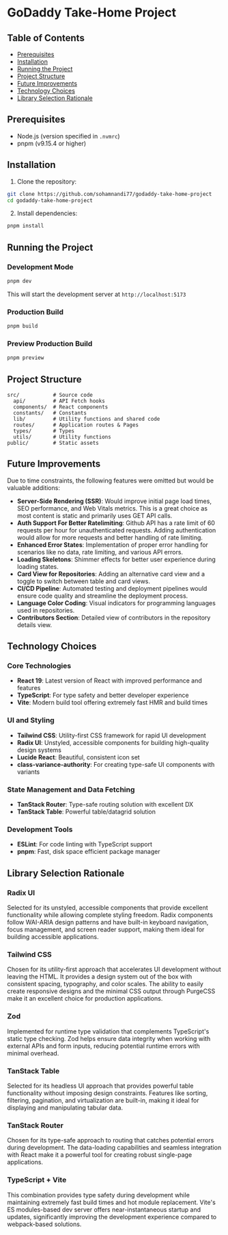 # GoDaddy Take-Home Project

## Table of Contents

- [Prerequisites](#prerequisites)
- [Installation](#installation)
- [Running the Project](#running-the-project)
- [Project Structure](#project-structure)
- [Future Improvements](#future-improvements)
- [Technology Choices](#technology-choices)
- [Library Selection Rationale](#library-selection-rationale)

## Prerequisites

- Node.js (version specified in `.nvmrc`)
- pnpm (v9.15.4 or higher)

## Installation

1. Clone the repository:

```bash
git clone https://github.com/sohamnandi77/godaddy-take-home-project
cd godaddy-take-home-project
```

2. Install dependencies:

```bash
pnpm install
```

## Running the Project

### Development Mode

```bash
pnpm dev
```

This will start the development server at `http://localhost:5173`

### Production Build

```bash
pnpm build
```

### Preview Production Build

```bash
pnpm preview
```

## Project Structure

```
src/           # Source code
  api/         # API Fetch hooks
  components/  # React components
  constants/   # Constants
  lib/         # Utility functions and shared code
  routes/      # Application routes & Pages
  types/       # Types
  utils/       # Utility functions
public/        # Static assets
```

## Future Improvements

Due to time constraints, the following features were omitted but would be valuable additions:

- **Server-Side Rendering (SSR)**: Would improve initial page load times, SEO performance, and Web Vitals metrics. This is a great choice as most content is static and primarily uses GET API calls.
- **Auth Support For Better Ratelimiting**: Github API has a rate limit of 60 requests per hour for unauthenticated requests. Adding authentication would allow for more requests and better handling of rate limiting.
- **Enhanced Error States**: Implementation of proper error handling for scenarios like no data, rate limiting, and various API errors.
- **Loading Skeletons**: Shimmer effects for better user experience during loading states.
- **Card View for Repositories**: Adding an alternative card view and a toggle to switch between table and card views.
- **CI/CD Pipeline**: Automated testing and deployment pipelines would ensure code quality and streamline the deployment process.
- **Language Color Coding**: Visual indicators for programming languages used in repositories.
- **Contributors Section**: Detailed view of contributors in the repository details view.

## Technology Choices

### Core Technologies

- **React 19**: Latest version of React with improved performance and features
- **TypeScript**: For type safety and better developer experience
- **Vite**: Modern build tool offering extremely fast HMR and build times

### UI and Styling

- **Tailwind CSS**: Utility-first CSS framework for rapid UI development
- **Radix UI**: Unstyled, accessible components for building high-quality design systems
- **Lucide React**: Beautiful, consistent icon set
- **class-variance-authority**: For creating type-safe UI components with variants

### State Management and Data Fetching

- **TanStack Router**: Type-safe routing solution with excellent DX
- **TanStack Table**: Powerful table/datagrid solution

### Development Tools

- **ESLint**: For code linting with TypeScript support
- **pnpm**: Fast, disk space efficient package manager

## Library Selection Rationale

### Radix UI

Selected for its unstyled, accessible components that provide excellent functionality while allowing complete styling freedom. Radix components follow WAI-ARIA design patterns and have built-in keyboard navigation, focus management, and screen reader support, making them ideal for building accessible applications.

### Tailwind CSS

Chosen for its utility-first approach that accelerates UI development without leaving the HTML. It provides a design system out of the box with consistent spacing, typography, and color scales. The ability to easily create responsive designs and the minimal CSS output through PurgeCSS make it an excellent choice for production applications.

### Zod

Implemented for runtime type validation that complements TypeScript's static type checking. Zod helps ensure data integrity when working with external APIs and form inputs, reducing potential runtime errors with minimal overhead.

### TanStack Table

Selected for its headless UI approach that provides powerful table functionality without imposing design constraints. Features like sorting, filtering, pagination, and virtualization are built-in, making it ideal for displaying and manipulating tabular data.

### TanStack Router

Chosen for its type-safe approach to routing that catches potential errors during development. The data-loading capabilities and seamless integration with React make it a powerful tool for creating robust single-page applications.

### TypeScript + Vite

This combination provides type safety during development while maintaining extremely fast build times and hot module replacement. Vite's ES modules-based dev server offers near-instantaneous startup and updates, significantly improving the development experience compared to webpack-based solutions.
